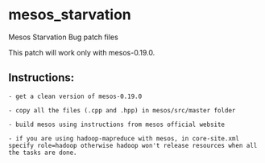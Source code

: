 # mesos_starvation
Mesos Starvation Bug patch files

This patch will work only with mesos-0.19.0.

## Instructions:

    - get a clean version of mesos-0.19.0
    
    - copy all the files (.cpp and .hpp) in mesos/src/master folder
    
    - build mesos using instructions from mesos official website
    
    - if you are using hadoop-mapreduce with mesos, in core-site.xml specify role=hadoop otherwise hadoop won't release resources when all the tasks are done.
